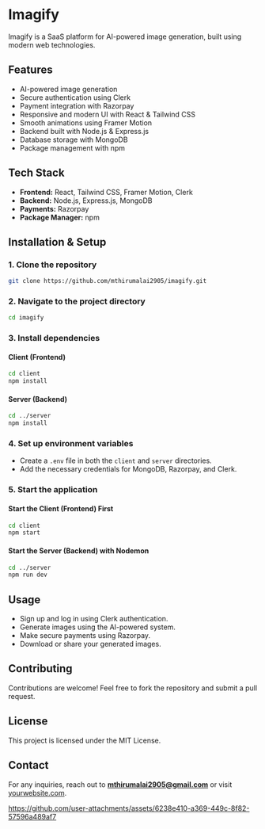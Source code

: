 # Imagify

Imagify is a SaaS platform for AI-powered image generation, built using modern web technologies.

## Features

- AI-powered image generation
- Secure authentication using Clerk
- Payment integration with Razorpay
- Responsive and modern UI with React & Tailwind CSS
- Smooth animations using Framer Motion
- Backend built with Node.js & Express.js
- Database storage with MongoDB
- Package management with npm

## Tech Stack

- **Frontend:** React, Tailwind CSS, Framer Motion, Clerk
- **Backend:** Node.js, Express.js, MongoDB
- **Payments:** Razorpay
- **Package Manager:** npm

## Installation & Setup

### 1. Clone the repository
   ```sh
   git clone https://github.com/mthirumalai2905/imagify.git
   ```

### 2. Navigate to the project directory
   ```sh
   cd imagify
   ```

### 3. Install dependencies

#### Client (Frontend)
   ```sh
   cd client
   npm install
   ```

#### Server (Backend)
   ```sh
   cd ../server
   npm install
   ```

### 4. Set up environment variables
   - Create a `.env` file in both the `client` and `server` directories.
   - Add the necessary credentials for MongoDB, Razorpay, and Clerk.

### 5. Start the application

#### Start the Client (Frontend) First
   ```sh
   cd client
   npm start
   ```

#### Start the Server (Backend) with Nodemon
   ```sh
   cd ../server
   npm run dev
   ```

## Usage

- Sign up and log in using Clerk authentication.
- Generate images using the AI-powered system.
- Make secure payments using Razorpay.
- Download or share your generated images.

## Contributing

Contributions are welcome! Feel free to fork the repository and submit a pull request.

## License

This project is licensed under the MIT License.

## Contact

For any inquiries, reach out to **mthirumalai2905@gmail.com** or visit [yourwebsite.com](https://final-portfolio-xrsz.vercel.app/).




https://github.com/user-attachments/assets/6238e410-a369-449c-8f82-57596a489af7

